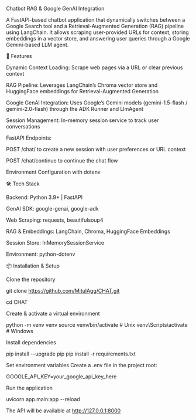 Chatbot RAG & Google GenAI Integration

A FastAPI-based chatbot application that dynamically switches between a Google Search tool and a Retrieval-Augmented Generation (RAG) pipeline using LangChain. It allows scraping user-provided URLs for context, storing embeddings in a vector store, and answering user queries through a Google Gemini-based LLM agent.

🚀 Features

Dynamic Context Loading: Scrape web pages via a URL or clear previous context

RAG Pipeline: Leverages LangChain’s Chroma vector store and HuggingFace embeddings for Retrieval-Augmented Generation

Google GenAI Integration: Uses Google’s Gemini models (gemini-1.5-flash / gemini-2.0-flash) through the ADK Runner and LlmAgent

Session Management: In-memory session service to track user conversations

FastAPI Endpoints:

POST /chat/ to create a new session with user preferences or URL context

POST /chat/continue to continue the chat flow

Environment Configuration with dotenv

🛠️ Tech Stack

Backend: Python 3.9+ | FastAPI

GenAI SDK: google-genai, google-adk

Web Scraping: requests, beautifulsoup4

RAG & Embeddings: LangChain, Chroma, HuggingFace Embeddings

Session Store: InMemorySessionService

Environment: python-dotenv

📦 Installation & Setup

Clone the repository

git clone https://github.com/MitulAgg/CHAT.git

cd CHAT

Create & activate a virtual environment

python -m venv venv
source venv/bin/activate   # Unix
venv\\Scripts\\activate  # Windows

Install dependencies

pip install --upgrade pip
pip install -r requirements.txt

Set environment variables Create a .env file in the project root:

GOOGLE_API_KEY=your_google_api_key_here


Run the application

uvicorn app.main:app --reload

The API will be available at http://127.0.0.1:8000



